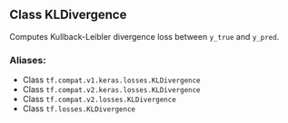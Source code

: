 ## Class KLDivergence
Computes Kullback-Leibler divergence loss between `y_true` and `y_pred`.
### Aliases:
- Class `tf.compat.v1.keras.losses.KLDivergence`
- Class `tf.compat.v2.keras.losses.KLDivergence`
- Class `tf.compat.v2.losses.KLDivergence`
- Class `tf.losses.KLDivergence`
